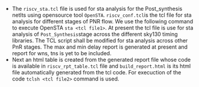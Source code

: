 - The ```riscv_sta.tcl``` file is used for sta analysis for the Post_synthesis netlts using opensource tool ``OpenSTA``. ``riscv_conf.tcl``is the tcl file for sta analysis for different stages of PNR flow. We use the following command to execute OpenSTA ```sta <tcl file1>```. At present the tcl file is use for sta analysis of ``Post_Synthesis``stage across the different sky130 timing libraries. The TCL script shall be modified for sta analysis across other PnR stages. The max and min delay report is generated at present and report for wns, tns is yet to be included.
- Next an html table is created from the generated report file whose code is available in ``riscv_rpt_table.tcl`` file and ``build_report.html`` is its html file automatically generated from the tcl code. For execuction of the code ``tclsh <tcl file2>`` command is used. 



